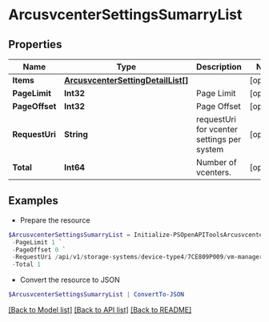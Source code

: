 # ArcusvcenterSettingsSumarryList
## Properties

Name | Type | Description | Notes
------------ | ------------- | ------------- | -------------
**Items** | [**ArcusvcenterSettingDetailList[]**](ArcusvcenterSettingDetailList.md) |  | [optional] 
**PageLimit** | **Int32** | Page Limit | [optional] 
**PageOffset** | **Int32** | Page Offset | [optional] 
**RequestUri** | **String** | requestUri for vcenter settings per system | [optional] 
**Total** | **Int64** | Number of vcenters. | [optional] 

## Examples

- Prepare the resource
```powershell
$ArcusvcenterSettingsSumarryList = Initialize-PSOpenAPIToolsArcusvcenterSettingsSumarryList  -Items null `
 -PageLimit 1 `
 -PageOffset 0 `
 -RequestUri /api/v1/storage-systems/device-type4/7CE809P009/vm-manager-settings `
 -Total 1
```

- Convert the resource to JSON
```powershell
$ArcusvcenterSettingsSumarryList | ConvertTo-JSON
```

[[Back to Model list]](../README.md#documentation-for-models) [[Back to API list]](../README.md#documentation-for-api-endpoints) [[Back to README]](../README.md)

